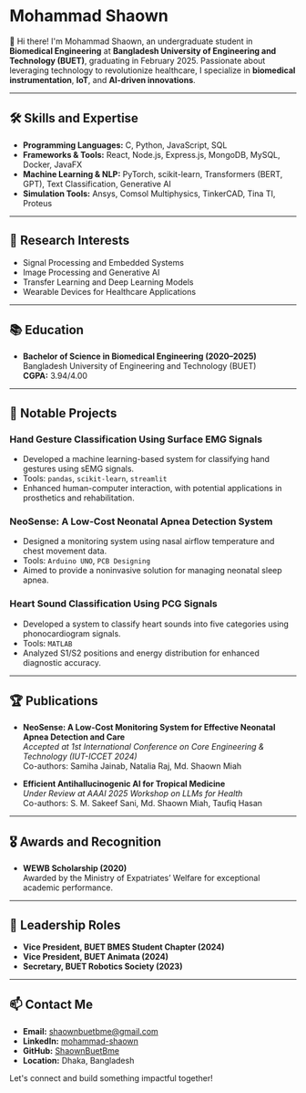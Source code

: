 # Mohammad Shaown

👋 Hi there! I'm Mohammad Shaown, an undergraduate student in **Biomedical Engineering** at **Bangladesh University of Engineering and Technology (BUET)**, graduating in February 2025. Passionate about leveraging technology to revolutionize healthcare, I specialize in **biomedical instrumentation**, **IoT**, and **AI-driven innovations**.

---

## 🛠️ Skills and Expertise

- **Programming Languages:** C, Python, JavaScript, SQL
- **Frameworks & Tools:** React, Node.js, Express.js, MongoDB, MySQL, Docker, JavaFX
- **Machine Learning & NLP:** PyTorch, scikit-learn, Transformers (BERT, GPT), Text Classification, Generative AI
- **Simulation Tools:** Ansys, Comsol Multiphysics, TinkerCAD, Tina TI, Proteus

---

## 🔬 Research Interests

- Signal Processing and Embedded Systems
- Image Processing and Generative AI
- Transfer Learning and Deep Learning Models
- Wearable Devices for Healthcare Applications

---

## 📚 Education

- **Bachelor of Science in Biomedical Engineering (2020–2025)**  
  Bangladesh University of Engineering and Technology (BUET)  
  **CGPA:** 3.94/4.00  

---

## 📂 Notable Projects

### **Hand Gesture Classification Using Surface EMG Signals**
- Developed a machine learning-based system for classifying hand gestures using sEMG signals.
- Tools: `pandas`, `scikit-learn`, `streamlit`
- Enhanced human-computer interaction, with potential applications in prosthetics and rehabilitation.

### **NeoSense: A Low-Cost Neonatal Apnea Detection System**
- Designed a monitoring system using nasal airflow temperature and chest movement data.
- Tools: `Arduino UNO`, `PCB Designing`
- Aimed to provide a noninvasive solution for managing neonatal sleep apnea.

### **Heart Sound Classification Using PCG Signals**
- Developed a system to classify heart sounds into five categories using phonocardiogram signals.
- Tools: `MATLAB`
- Analyzed S1/S2 positions and energy distribution for enhanced diagnostic accuracy.

---

## 🏆 Publications

- **NeoSense: A Low-Cost Monitoring System for Effective Neonatal Apnea Detection and Care**  
  *Accepted at 1st International Conference on Core Engineering & Technology (IUT-ICCET 2024)*  
  Co-authors: Samiha Jainab, Natalia Raj, Md. Shaown Miah  

- **Efficient Antihallucinogenic AI for Tropical Medicine**  
  *Under Review at AAAI 2025 Workshop on LLMs for Health*  
  Co-authors: S. M. Sakeef Sani, Md. Shaown Miah, Taufiq Hasan  

---

## 🎖️ Awards and Recognition

- **WEWB Scholarship (2020)**  
  Awarded by the Ministry of Expatriates’ Welfare for exceptional academic performance.  

---

## 🏢 Leadership Roles

- **Vice President, BUET BMES Student Chapter (2024)**  
- **Vice President, BUET Animata (2024)**  
- **Secretary, BUET Robotics Society (2023)**  

---

## 📫 Contact Me

- **Email:** [shaownbuetbme@gmail.com](mailto:shaownbuetbme@gmail.com)  
- **LinkedIn:** [mohammad-shaown](https://www.linkedin.com/in/mohammad-shaown-1b8125302/)  
- **GitHub:** [ShaownBuetBme](https://github.com/ShaownBuetBme)  
- **Location:** Dhaka, Bangladesh  

Let's connect and build something impactful together!
